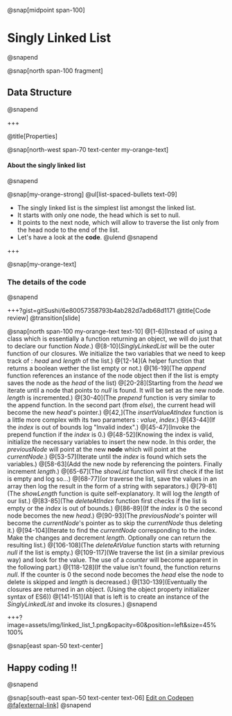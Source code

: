 @snap[midpoint span-100]
# Singly Linked List
@snapend

@snap[north span-100 fragment]
## **Data Structure**
@snapend

+++

@title[Properties]

@snap[north-west span-70 text-center my-orange-text]
#### About the singly linked list
@snapend

@snap[my-orange-strong]
@ul[list-spaced-bullets text-09]
- The singly linked list is the simplest list amongst the linked list.
- It starts with only one node, the head which is set to null.
- It points to the next node, which will allow to traverse the list only from the head node to the end of the list.
- Let's have a look at the **code**.
@ulend
@snapend

+++

@snap[my-orange-text]
### The details of the code
@snapend

+++?gist=gitSushi/6e80057358793b4ab282d7adb68d1171
@title[Code review]
@transition[slide]

@snap[north span-100 my-orange-text text-10]
@[1-6](Instead of using a class which is essentially a function returning an object, we will do just that to declare our function *Node*.)
@[8-10](*SinglyLinkedList* will be the outer function of our closures. We initialize the two variables that we need to keep track of : *head* and *length* of the list.)
@[12-14](A helper function that returns a boolean wether the list empty or not.)
@[16-19](The *append* function references an instance of the node object then if the list is empty saves the node as the *head* of the list)
@[20-28](Starting from the *head* we iterate until a node that points to *null* is found. It will be set as the new node. *length* is incremented.)
@[30-40](The *prepend* function is very similar to the append function. In the second part (from *else*), the current head will become the new *head*'s pointer.)
@[42,](The *insertValueAtIndex* function is a little more complex with its two parameters : *value*, *index*.)
@[43-44](If the *index* is out of bounds log "Invalid index".)
@[45-47](Invoke the prepend function if the *index* is 0.)
@[48-52](Knowing the index is valid, initialize the necessary variables to insert the new node. In this order, the *previousNode* will point at the new **node** which will point at the *currentNode*.)
@[53-57](Iterate until the *index* is found which sets the variables.)
@[58-63](Add the new node by referencing the pointers. Finally increment *length*.)
@[65-67](The *showList* function will first check if the list is empty and log so...)
@[68-77](or traverse the list, save the values in an array then log the result in the form of a string with separators.)
@[79-81](The *showLength* function is quite self-explanatory. It will log the *length* of our list.)
@[83-85](The *deleteAtIndex* function first checks if the list is empty or the *index* is out of bounds.)
@[86-89](If the *index* is 0 the second node becomes the new *head*.)
@[90-93](The *previousNode*'s pointer will become the *currentNode*'s pointer as to skip the *currentNode* thus deleting it.)
@[94-104](Iterate to find the *currentNode* corresponding to the index. Make the changes and decrement *length*. Optionally one can return the resulting list.)
@[106-108](The *deleteAtValue* function starts with returning *null* if the list is empty.)
@[109-117](We traverse the list (in a similar previous way) and look for the value. The use of a *counter* will become apparent in the following part.)
@[118-128](If the value isn't found, the function returns *null*. If the counter is 0 the second node becomes the *head* else the node to delete is skipped and *length* is decreased.)
@[130-139](Eventually the closures are returned in an object. (Using the object property initializer syntax of ES6))
@[141-151](All that is left is to create an instance of the *SinglyLinkedList* and invoke its closures.)
@snapend

+++?image=assets/img/linked_list_1.png&opacity=60&position=left&size=45% 100%

@snap[east span-50 text-center]
## Happy **coding** !!
@snapend

@snap[south-east span-50 text-center text-06]
[Edit on Codepen @fa[external-link]](https://codepen.io/gitsushi/pen/xxVBOxN/right?editors=0012)
@snapend
